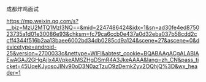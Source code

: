 成都炸鸡面试

https://mp.weixin.qq.com/s?__biz=MzU2MTQ1MzI3NQ==&mid=2247486424&idx=1&sn=ad30fe4ed875023735a1d01e30086e93&chksm=fc79ca6ccb0e437a0d32eba037b58cdd2ccff4344f516b2aa13baee6002bd34db0285cd9a124&scene=27&ascene=0&devicetype=android-25&version=2700033c&nettype=WIFI&abtest_cookie=BQABAAgACgALABIAEwAGAJ2GHgAjlx4AVpkeAMSZHgDSmR4A3JkeAAAA&lang=zh_CN&pass_ticket=45UqeKJyosoJINv90oD3N0azTzuO9zDemkZyv2OQhjQ%3D&wx_header=1


